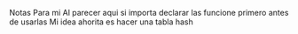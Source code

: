 Notas Para mi
     Al parecer aqui si importa declarar las funcione primero antes de usarlas
     Mi idea ahorita es hacer una tabla hash